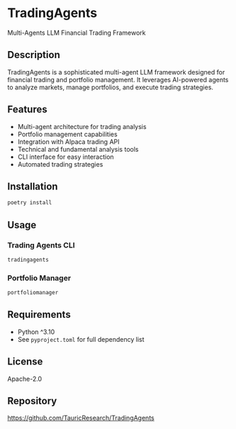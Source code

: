 # TradingAgents

Multi-Agents LLM Financial Trading Framework

## Description

TradingAgents is a sophisticated multi-agent LLM framework designed for financial trading and portfolio management. It leverages AI-powered agents to analyze markets, manage portfolios, and execute trading strategies.

## Features

- Multi-agent architecture for trading analysis
- Portfolio management capabilities
- Integration with Alpaca trading API
- Technical and fundamental analysis tools
- CLI interface for easy interaction
- Automated trading strategies

## Installation

```bash
poetry install
```

## Usage

### Trading Agents CLI

```bash
tradingagents
```

### Portfolio Manager

```bash
portfoliomanager
```

## Requirements

- Python ^3.10
- See `pyproject.toml` for full dependency list

## License

Apache-2.0

## Repository

https://github.com/TauricResearch/TradingAgents
